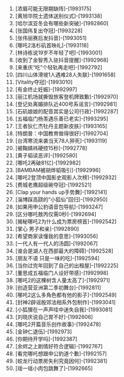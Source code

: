
1. [浓眉可能无限期缺阵]-[1993175]
1. [黄旭华院士遗体送别仪式]-[1993138]
1. [哈尔滨亚冬会有哪些新突破]-[1992860]
1. [张国伟复出夺冠]-[1993228]
1. [张伟丽赛后发抖音]-[1993051]
1. [哪吒2洛杉矶首映礼]-[1993118]
1. [林诗栋说19岁不年轻了吧]-[1993001]
1. [收到了金智秀入驻抖音提醒]-[1992968]
1. [来重庆“吃”个轻轨再走吧]-[1992792]
1. [四川山体滑坡1人遇难28人失联]-[1991658]
1. [Vitality夺冠]-[1993010]
1. [有金终止妊娠]-[1992997]
1. [丽江机场就撕毁旅客登机牌致歉]-[1992970]
1. [登记处离婚排队近400号系谣言]-[1992981]
1. [石矶娘娘的配音其实是公司行政]-[1992287]
1. [五福临门杨羡遇乐善已老实]-[1993295]
1. [王者狄仁杰牡丹主题新皮肤]-[1993165]
1. [特朗普：中国教育做得很好]-[1992704]
1. [台湾寒流来袭当天78人猝死]-[1993119]
1. [被鞠婧祎硬控15秒]-[1992778]
1. [黄子韬读恶评]-[1992580]
1. [哪吒2再破81亿]-[1992982]
1. [BAMBAM被胡烨韬吸引]-[1992996]
1. [哪吒2登顶中国影史观影人次榜]-[1992932]
1. [费城老鹰超级碗夺冠]-[1992521]
1. [Clap your hands up手势舞]-[1992141]
1. [淄博踩高跷的“小狐仙”回归]-[1992950]
1. [如果用申公豹语音包导航]-[1993247]
1. [区分哪吒敖丙仅需0秒]-[1992694]
1. [揭秘哪吒2为什么成为票房榜首]-[1992542]
1. [掌心 男子和亲]-[1992890]
1. [希望商家读懂我的意思]-[1993056]
1. [一代人有一代人的汤圆]-[1992067]
1. [谁会是湖人在西部最大的障碍]-[1992528]
1. [朋友不语 只是一味的吃]-[1992594]
1. [当你过完年回到了自己的出租屋]-[1992225]
1. [董思成五福临门人设好带感]-[1992998]
1. [哪吒2的这棵树含人量太高了]-[1992971]
1. [创造营亚洲第二季初舞台]-[1992811]
1. [哪吒2这么多角色都有他的影子]-[1992549]
1. [封神2辟谣殷郊法相系外包制作]-[1993041]
1. [小狐狸在一声声哇中迷失自我]-[1993081]
1. [刘晓庆说自己胃不好]-[1992606]
1. [哪吒2开篇音乐创作故事]-[1992478]
1. [金钟仁退伍]-[1992973]
1. [你期待开学吗]-[1992387]
1. [余烬之上剧情好符合逻辑]-[1992767]
1. [看完哪吒想跟申公豹道个歉]-[1992157]
1. [蛟龙行动票房失利究竟因何]-[1992381]
1. [瑶一瑶小肉包跳舞了]-[1992665]